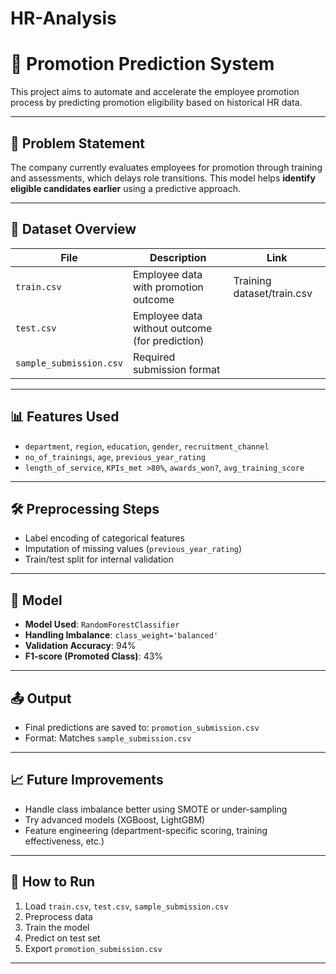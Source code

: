 # HR-Analysis
# 🚀 Promotion Prediction System

This project aims to automate and accelerate the employee promotion process by predicting promotion eligibility based on historical HR data.

---

## 🧩 Problem Statement

The company currently evaluates employees for promotion through training and assessments, which delays role transitions. This model helps **identify eligible candidates earlier** using a predictive approach.

---

## 📁 Dataset Overview

| File | Description | Link |
|------|-------------|-------|
| `train.csv` | Employee data with promotion outcome |Training dataset/train.csv|
| `test.csv` | Employee data without outcome (for prediction) |
| `sample_submission.csv` | Required submission format |

---

## 📊 Features Used

- `department`, `region`, `education`, `gender`, `recruitment_channel`
- `no_of_trainings`, `age`, `previous_year_rating`
- `length_of_service`, `KPIs_met >80%`, `awards_won?`, `avg_training_score`

---

## 🛠️ Preprocessing Steps

- Label encoding of categorical features
- Imputation of missing values (`previous_year_rating`)
- Train/test split for internal validation

---

## 🤖 Model

- **Model Used**: `RandomForestClassifier`
- **Handling Imbalance**: `class_weight='balanced'`
- **Validation Accuracy**: 94%
- **F1-score (Promoted Class)**: 43%

---

## 📤 Output

- Final predictions are saved to: `promotion_submission.csv`
- Format: Matches `sample_submission.csv`

---

## 📈 Future Improvements

- Handle class imbalance better using SMOTE or under-sampling
- Try advanced models (XGBoost, LightGBM)
- Feature engineering (department-specific scoring, training effectiveness, etc.)

---

## 📎 How to Run

1. Load `train.csv`, `test.csv`, `sample_submission.csv`
2. Preprocess data
3. Train the model
4. Predict on test set
5. Export `promotion_submission.csv`

---
